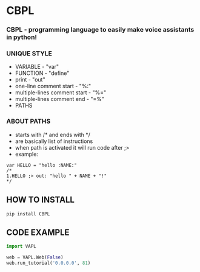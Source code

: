 # CBPL
### CBPL - programming language to easily make voice assistants in python!

### UNIQUE STYLE
- VARIABLE - "var"
- FUNCTION - "define"
- print - "out"
- one-line comment start - "%:"
- multiple-lines comment start - "%="
- multiple-lines comment end - "=%"
- PATHS
### ABOUT PATHS
- starts with /* and ends with */
- are basically list of instructions
- when path is activated it will run code after ;>
- example:
```
var HELLO = "hello :NAME:"
/*
1.HELLO	;> out: "hello " + NAME + "!"
*/
```
## HOW TO INSTALL
```commandline
pip install CBPL
```

## CODE EXAMPLE

```python
import VAPL

web = VAPL.Web(False)
web.run_tutorial('0.0.0.0', 81)
```
